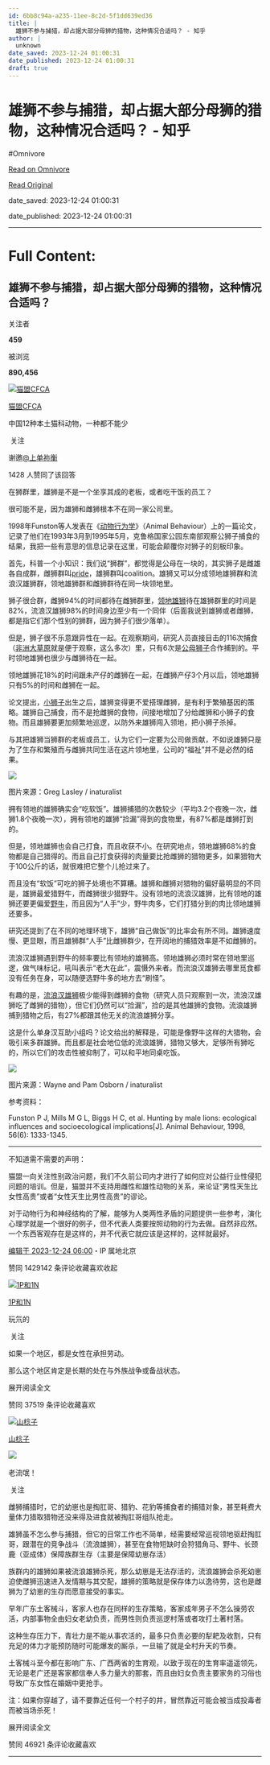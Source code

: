 ```yaml
---
id: 6bb8c94a-a235-11ee-8c2d-5f1dd639ed36
title: |
  雄狮不参与捕猎，却占据大部分母狮的猎物，这种情况合适吗？ - 知乎
author: |
  unknown
date_saved: 2023-12-24 01:00:31
date_published: 2023-12-24 01:00:31
draft: true
---
```


# 雄狮不参与捕猎，却占据大部分母狮的猎物，这种情况合适吗？ - 知乎
#Omnivore

[Read on Omnivore](https://omnivore.app/me/-18c9aea175b)

[Read Original](https://www.zhihu.com/question/632494260/answer/3336128485)

date_saved: 2023-12-24 01:00:31

date_published: 2023-12-24 01:00:31

--- 

# Full Content: 

## 雄狮不参与捕猎，却占据大部分母狮的猎物，这种情况合适吗？

关注者

**459**

被浏览

**890,456**

[![猫盟CFCA](https://proxy-prod.omnivore-image-cache.app/0x0,sc7VQrEZwL90DqCebI19YGQRfoz8QqzffSFJlj69jYYQ/https://picx.zhimg.com/v2-6beb866191621ca71f93178ce1792d59_l.jpg?source=2c26e567)](https://www.zhihu.com/org/mao-meng-cfca-87)

[猫盟CFCA](https://www.zhihu.com/org/mao-meng-cfca-87)

中国12种本土猫科动物，一种都不能少

​ 关注

谢邀[@上单祢衡](https://www.zhihu.com/people/zhan-mei-76-81)

1428 人赞同了该回答

在狮群里，雄狮是不是一个坐享其成的老板，或者吃干饭的员工？

很可能不是，因为雄狮和雌狮根本不在同一家公司里。

1998年Funston等人发表在《[动物行为学](https://www.zhihu.com/search?q=%E5%8A%A8%E7%89%A9%E8%A1%8C%E4%B8%BA%E5%AD%A6&search%5Fsource=Entity&hybrid%5Fsearch%5Fsource=Entity&hybrid%5Fsearch%5Fextra=%7B%22sourceType%22%3A%22answer%22%2C%22sourceId%22%3A3336128485%7D)》（Animal Behaviour）上的一篇论文，记录了他们在1993年3月到1995年5月，克鲁格国家公园东南部观察公狮子捕食的结果，我把一些有意思的信息记录在这里，可能会颠覆你对狮子的刻板印象。

首先，科普一个小知识：我们说“狮群”，都觉得是公母在一块的，其实狮子是雌雄各自成群，雌狮群叫[pride](https://www.zhihu.com/search?q=pride&search%5Fsource=Entity&hybrid%5Fsearch%5Fsource=Entity&hybrid%5Fsearch%5Fextra=%7B%22sourceType%22%3A%22answer%22%2C%22sourceId%22%3A3336128485%7D)，雄狮群叫coalition。雄狮又可以分成领地雄狮群和流浪汉雄狮群，领地雄狮群和雌狮群待在同一块领地里。

狮子很合群，雌狮94%的时间都待在雌狮群里，[领地雄狮](https://www.zhihu.com/search?q=%E9%A2%86%E5%9C%B0%E9%9B%84%E7%8B%AE&search%5Fsource=Entity&hybrid%5Fsearch%5Fsource=Entity&hybrid%5Fsearch%5Fextra=%7B%22sourceType%22%3A%22answer%22%2C%22sourceId%22%3A3336128485%7D)待在雄狮群里的时间是82%，流浪汉雄狮98%的时间身边至少有一个同伴（后面我说到雄狮或者雌狮，都是指它们那个性别的狮群，因为狮子们很少落单）。

但是，狮子很不乐意跟异性在一起。在观察期间，研究人员直接目击的116次捕食（[非洲大草原](https://www.zhihu.com/search?q=%E9%9D%9E%E6%B4%B2%E5%A4%A7%E8%8D%89%E5%8E%9F&search%5Fsource=Entity&hybrid%5Fsearch%5Fsource=Entity&hybrid%5Fsearch%5Fextra=%7B%22sourceType%22%3A%22answer%22%2C%22sourceId%22%3A3336128485%7D)就是便于观察，这么多次）里，只有6次是[公母狮子](https://www.zhihu.com/search?q=%E5%85%AC%E6%AF%8D%E7%8B%AE%E5%AD%90&search%5Fsource=Entity&hybrid%5Fsearch%5Fsource=Entity&hybrid%5Fsearch%5Fextra=%7B%22sourceType%22%3A%22answer%22%2C%22sourceId%22%3A3336128485%7D)合作捕到的。平时领地雄狮也很少与雌狮待在一起。

领地雄狮花18%的时间跟未产仔的雌狮在一起，在雌狮产仔3个月以后，领地雄狮只有5%的时间和雌狮在一起。

论文提出，[小狮子](https://www.zhihu.com/search?q=%E5%B0%8F%E7%8B%AE%E5%AD%90&search%5Fsource=Entity&hybrid%5Fsearch%5Fsource=Entity&hybrid%5Fsearch%5Fextra=%7B%22sourceType%22%3A%22answer%22%2C%22sourceId%22%3A3336128485%7D)出生之后，雄狮变得更不爱搭理雌狮，是有利于繁殖基因的策略。雄狮自己捕食，而不是抢雌狮的食物，间接地增加了分给雌狮和小狮子的食物。而且雄狮要更加频繁地巡逻，以防外来雄狮闯入领地，把小狮子杀掉。

与其把雄狮当狮群的老板或员工，认为它们一定要为公司做贡献，不如说雄狮只是为了生存和繁殖而与雌狮共同生活在这片领地里，公司的“福祉”并不是必然的结果。

![](https://proxy-prod.omnivore-image-cache.app/1024x683,sw5OgfktBEGxIh79PxIQnS4zJdTB2Ilch1izS1Ss2V2s/https://picx.zhimg.com/50/v2-dcd054a5d129475f8430792bcddacdcc_720w.jpg?source=2c26e567)

图片来源：Greg Lasley / inaturalist

拥有领地的雄狮确实会“吃软饭”。雄狮捕猎的次数较少（平均3.2个夜晚一次，雌狮1.8个夜晚一次），拥有领地的雄狮“捡漏”得到的食物里，有87%都是雌狮打到的。

但是，领地雄狮也会自己打食，而且收获不小。在研究地点，领地雄狮68%的食物都是自己猎得的。而且自己打食获得的肉量要比抢雌狮的猎物更多，如果猎物大于100公斤的话，就很难把它整个儿抢过来了。

而且没有“软饭”可吃的狮子处境也不算糟。雄狮和雌狮对猎物的偏好最明显的不同是，雄狮最爱猎野牛，而雌狮很少猎野牛。没有领地的流浪汉雄狮，比有领地的雄狮还要更偏爱[野牛](https://www.zhihu.com/search?q=%E9%87%8E%E7%89%9B&search%5Fsource=Entity&hybrid%5Fsearch%5Fsource=Entity&hybrid%5Fsearch%5Fextra=%7B%22sourceType%22%3A%22answer%22%2C%22sourceId%22%3A3336128485%7D)，而且因为“人手”少，野牛肉多，它们打猎分到的肉比领地雄狮还要多。

研究还提到了在不同的地理环境下，雄狮“自己做饭”的比率会有所不同。雄狮速度慢、更显眼，而且雄狮群“人手”比雌狮群少，在开阔地的捕猎效率是不如雌狮的。

流浪汉雄狮遇到野牛的频率要比有领地的雄狮高。领地雄狮必须时常在领地里巡逻，做气味标记，吼叫表示“老大在此”，震慑外来者。而流浪汉雄狮去哪里觅食都没有任务在身，可以随便选野牛多的地方去“刷怪”。

有趣的是，[流浪汉雄狮](https://www.zhihu.com/search?q=%E6%B5%81%E6%B5%AA%E6%B1%89%E9%9B%84%E7%8B%AE&search%5Fsource=Entity&hybrid%5Fsearch%5Fsource=Entity&hybrid%5Fsearch%5Fextra=%7B%22sourceType%22%3A%22answer%22%2C%22sourceId%22%3A3336128485%7D)极少能得到雌狮的食物（研究人员只观察到一次，流浪汉雄狮吃了雌狮的猎物），但它们仍然可以“捡漏”，捡的是其他雄狮的食物。流浪雄狮捕到猎物之后，有27%都跟其他无关的流浪雄狮分享。

这是什么单身汉互助小组吗？论文给出的解释是，可能是像野牛这样的大猎物，会吸引来多群雄狮。而且都是社会地位低的流浪雄狮，猎物又够大，足够所有狮吃的，所以它们的攻击性被抑制了，可以和平地同桌吃饭。

![](https://proxy-prod.omnivore-image-cache.app/960x686,s2DSpnN2r5TPhPHZXLrVTi25ltvKriOvgN80Bc15mFN4/https://pic1.zhimg.com/50/v2-3c1cb3206527a07ba50ba7fc7dd925cd_720w.jpg?source=2c26e567)

图片来源：Wayne and Pam Osborn / inaturalist

参考资料：

Funston P J, Mills M G L, Biggs H C, et al. Hunting by male lions: ecological influences and socioecological implications\[J\]. Animal Behaviour, 1998, 56(6): 1333-1345.

---

不知道需不需要的声明：

猫盟一向关注性别政治问题，我们不久前公司内才进行了如何应对公益行业性侵犯问题的培训。但是，猫盟并不支持用雌性和雄性动物的关系，来论证“男性天生比女性高贵”或者“女性天生比男性高贵”的谬论。

对于动物行为和神经结构的了解，能够为人类两性矛盾的问题提供一些参考，演化心理学就是一个很好的例子，但不代表人类要按照动物的行为去做。自然非应然。一个东西客观存在是这样的，并不代表它就应该是这样的，这样就最好。

[编辑于 2023-12-24 06:00](https://www.zhihu.com/question/632494260/answer/3336128485)・IP 属地北京

​赞同 1429​​142 条评论​收藏​喜欢收起​

[![1P和1N](https://proxy-prod.omnivore-image-cache.app/0x0,sku0lnQ6H1bcQkiXYTkyfV-dE1K2YRMLxgp7pAAgYPek/https://pica.zhimg.com/v2-abed1a8c04700ba7d72b45195223e0ff_l.jpg?source=1def8aca)](https://www.zhihu.com/people/ggggg-39-32)

[1P和1N](https://www.zhihu.com/people/ggggg-39-32)

玩氘的

​ 关注

如果一个地区，都是女性在承担劳动。

那么这个地区肯定是长期的处在与外族战争或备战状态。

展开阅读全文​

​赞同 375​​19 条评论​收藏​喜欢

[![山棯子](https://proxy-prod.omnivore-image-cache.app/0x0,sUwoiq-mvd0h6ZDEAOPoBradcLorYYguhDzHB6AfI5bU/https://picx.zhimg.com/v2-e1c5e0f0b63c993ca3841094c72dc819_l.jpg?source=1def8aca)](https://www.zhihu.com/people/0rzs8y)

[山棯子](https://www.zhihu.com/people/0rzs8y)

​![](https://proxy-prod.omnivore-image-cache.app/0x0,sRpP1H2oa_TfsDLpATwsIt6ipVLRN7HlUZGTch2Ee4JQ/https://picx.zhimg.com/v2-4812630bc27d642f7cafcd6cdeca3d7a.jpg?source=88ceefae)

老流氓！

​ 关注

雌狮捕猎时，它的幼崽也是掏肛哥、猎豹、花豹等捕食者的捕猎对象，甚至耗费大量体力猎取猎物还没来得及进食就被掏肛哥组队抢走。

雄狮虽不怎么参与捕猎，但它的日常工作也不简单，经需要经常巡视领地驱赶掏肛哥，跟潜在的竞争战斗（流浪雄狮），甚至在食物短缺时会狩猎角马、野牛、长颈鹿（亚成体）保障族群生存（主要是保障幼崽存活）

族群内的雄狮如果被流浪雄狮杀死，那么幼崽是无法存活的，流浪雄狮会杀死幼崽迫使雌狮迅速进入发情期与其交配，雄狮的策略就是保存体力以逸待劳，这也是雌狮为了幼崽的生存而愿意接受的事实。

早年广东土客械斗，客家人也存在同样的生存策略，客家成年男子不怎么操劳农活，内部事物全由妇女老幼负责，而男性则负责巡逻村落或者攻打土著村落。

这种生存压力下，青壮力是不能从事农活的，最多只负责必要的犁耙及收割，只有充足的体力才能预防随时可能爆发的厮杀，一旦输了就是全村升天的节奏。

土客械斗至今都在影响广东、广西两省的生育观，以致于现在的生育率遥遥领先，无论是老广还是客家都信奉人多力量大的那套，而且由妇女负责主要家务的习俗也导致广东女性在婚姻中更抢手。

注：如果你穿越了，请不要靠近任何一个村子的井，冒然靠近可能会被当成投毒者而被当场杀死！

展开阅读全文​

​赞同 469​​21 条评论​收藏​喜欢

---

